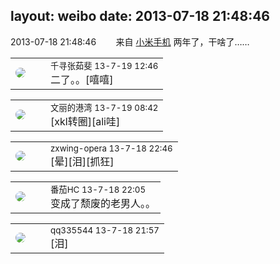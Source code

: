 layout: weibo
date: 2013-07-18 21:48:46
---
<meta name="referrer" content="no-referrer" />

2013-07-18 21:48:46  &nbsp;&nbsp;&nbsp;&nbsp;&nbsp;&nbsp; 来自 <a href="http://app.weibo.com/t/feed/22zMnn" rel="nofollow">小米手机</a>
两年了，干啥了…… ​​​

<table style="width: 100%;">
  <tr>
    <td style="width: 40px;"><img style="border-radius:50%" src="https://tva1.sinaimg.cn/crop.0.0.720.720.50/90b44f54jw8egd1zmjsu1j20k00k076x.jpg?KID=imgbed,tva&Expires=1624464144&ssig=pRvRUNNDoM"></td>
    <td colspan="2"><small>千寻张茹斐 13-7-19 12:46</small><br/>二了。。[嘻嘻]</td>
  </tr>
</table>

<table style="width: 100%;">
  <tr>
    <td style="width: 40px;"><img style="border-radius:50%" src="https://tva1.sinaimg.cn/crop.0.0.180.180.50/9dc97b7fjw1e8qgp5bmzyj2050050aa8.jpg?KID=imgbed,tva&Expires=1624464144&ssig=ENUZApCevs"></td>
    <td colspan="2"><small>文丽的港湾 13-7-19 08:42</small><br/>[xkl转圈][ali哇]</td>
  </tr>
</table>

<table style="width: 100%;">
  <tr>
    <td style="width: 40px;"><img style="border-radius:50%" src="https://tva4.sinaimg.cn/crop.0.0.180.180.50/735b8c72jw1e8qgp5bmzyj2050050aa8.jpg?KID=imgbed,tva&Expires=1624464144&ssig=d8FKeNpJol"></td>
    <td colspan="2"><small>zxwing-opera 13-7-18 22:46</small><br/>[晕][泪][抓狂]</td>
  </tr>
</table>

<table style="width: 100%;">
  <tr>
    <td style="width: 40px;"><img style="border-radius:50%" src="https://tva4.sinaimg.cn/crop.0.0.100.100.50/96fcf04ejw1elxrupa39mj202s02s743.jpg?KID=imgbed,tva&Expires=1624464144&ssig=1vb9A8atkM"></td>
    <td colspan="2"><small>番茄HC 13-7-18 22:05</small><br/>变成了颓废的老男人。。</td>
  </tr>
</table>

<table style="width: 100%;">
  <tr>
    <td style="width: 40px;"><img style="border-radius:50%" src="https://tva4.sinaimg.cn/crop.0.0.180.180.50/7d25944djw1e8qgp5bmzyj2050050aa8.jpg?KID=imgbed,tva&Expires=1624464144&ssig=M1pJ6jgix%2F"></td>
    <td colspan="2"><small>qq335544 13-7-18 21:57</small><br/>[泪]</td>
  </tr>
</table>
